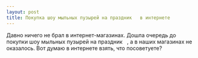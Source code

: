 ```yaml
---
layout: post 
title: Покупка шоу мыльных пузырей на праздник ‌ ‌ в интернете 
--- 
```

Давно ничего не брал в интернет-магазинах. Дошла очередь до покупки шоу мыльных пузырей на праздник ‌ ‌ , а в наших магазинах не оказалось. Вот думаю в интернете взять, что посоветуете?